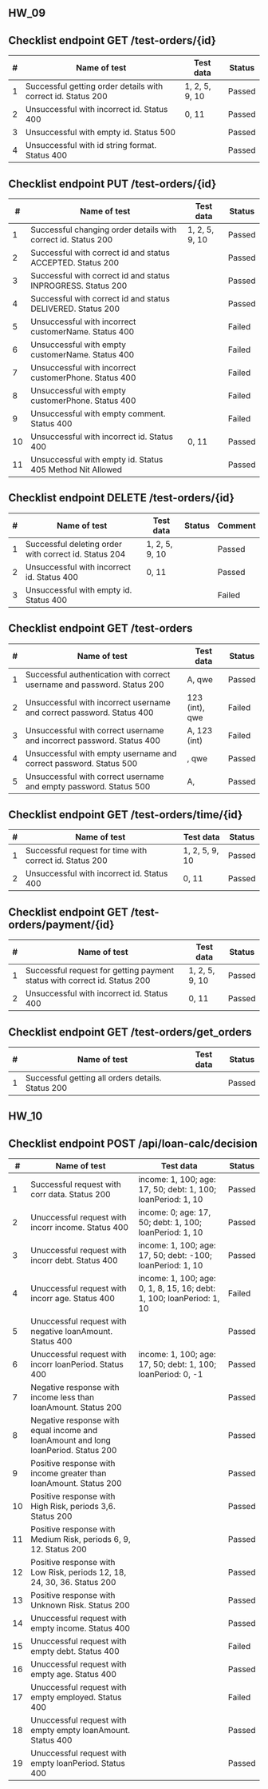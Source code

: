 ## HW_09

## Checklist endpoint GET /test-orders/{id}

| #   | Name of test                                                 | Test data      | Status |
| --- | ------------------------------------------------------------ | -------------- | ------ |
| 1   | Successful getting order details with correct id. Status 200 | 1, 2, 5, 9, 10 | Passed |
| 2   | Unsuccessful with incorrect id. Status 400                   | 0, 11          | Passed |
| 3   | Unsuccessful with empty id. Status 500                       |                | Passed |
| 4   | Unsuccessful with id string format. Status 400               |                | Passed |

## Checklist endpoint PUT /test-orders/{id}

| #   | Name of test                                                  | Test data      | Status |
| --- | ------------------------------------------------------------- | -------------- | ------ |
| 1   | Successful changing order details with correct id. Status 200 | 1, 2, 5, 9, 10 | Passed |
| 2   | Successful with correct id and status ACCEPTED. Status 200    |                | Passed |
| 3   | Successful with correct id and status INPROGRESS. Status 200  |                | Passed |
| 4   | Successful with correct id and status DELIVERED. Status 200   |                | Passed |
| 5   | Unsuccessful with incorrect customerName. Status 400          |                | Failed |
| 6   | Unsuccessful with empty customerName. Status 400              |                | Failed |
| 7   | Unsuccessful with incorrect customerPhone. Status 400         |                | Failed |
| 8   | Unsuccessful with empty customerPhone. Status 400             |                | Failed |
| 9   | Unsuccessful with empty comment. Status 400                   |                | Failed |
| 10  | Unsuccessful with incorrect id. Status 400                    | 0, 11          | Passed |
| 11  | Unsuccessful with empty id. Status 405 Method Nit Allowed     |                | Passed |

## Checklist endpoint DELETE /test-orders/{id}

| #   | Name of test                                          | Test data      | Status | Comment |
| --- | ----------------------------------------------------- | -------------- | ------ | ------- |
| 1   | Successful deleting order with correct id. Status 204 | 1, 2, 5, 9, 10 |        | Passed  |
| 2   | Unsuccessful with incorrect id. Status 400            | 0, 11          |        | Passed  |
| 3   | Unsuccessful with empty id. Status 400                |                |        | Failed  |

## Checklist endpoint GET /test-orders

| #   | Name of test                                                             | Test data      | Status |
| --- | ------------------------------------------------------------------------ | -------------- | ------ |
| 1   | Successful authentication with correct username and password. Status 200 | A, qwe         | Passed |
| 2   | Unsuccessful with incorrect username and correct password. Status 400    | 123 (int), qwe | Failed |
| 3   | Unsuccessful with correct username and incorrect password. Status 400    | A, 123 (int)   | Failed |
| 4   | Unsuccessful with empty username and correct password. Status 500        | , qwe          | Passed |
| 5   | Unsuccessful with correct username and empty password. Status 500        | A,             | Passed |

## Checklist endpoint GET /test-orders/time/{id}

| #   | Name of test                                            | Test data      | Status |
| --- | ------------------------------------------------------- | -------------- | ------ |
| 1   | Successful request for time with correct id. Status 200 | 1, 2, 5, 9, 10 | Passed |
| 2   | Unsuccessful with incorrect id. Status 400              | 0, 11          | Passed |

## Checklist endpoint GET /test-orders/payment/{id}

| #   | Name of test                                                              | Test data      | Status |
| --- | ------------------------------------------------------------------------- | -------------- | ------ |
| 1   | Successful request for getting payment status with correct id. Status 200 | 1, 2, 5, 9, 10 | Passed |
| 2   | Unsuccessful with incorrect id. Status 400                                | 0, 11          | Passed |

## Checklist endpoint GET /test-orders/get_orders

| #   | Name of test                                      | Test data | Status |
| --- | ------------------------------------------------- | --------- | ------ |
| 1   | Successful getting all orders details. Status 200 |           | Passed |

## HW_10

## Checklist endpoint POST /api/loan-calc/decision

| #   | Name of test                                                                       | Test data                                                             | Status |
| --- | ---------------------------------------------------------------------------------- | --------------------------------------------------------------------- | ------ |
| 1   | Successful request with corr data. Status 200                                      | income: 1, 100; age: 17, 50; debt: 1, 100; loanPeriod: 1, 10          | Passed |
| 2   | Unuccessful request with incorr income. Status 400                                 | income: 0; age: 17, 50; debt: 1, 100; loanPeriod: 1, 10               | Passed |
| 3   | Unuccessful request with incorr debt. Status 400                                   | income: 1, 100; age: 17, 50; debt: -100; loanPeriod: 1, 10            | Passed |
| 4   | Unuccessful request with incorr age. Status 400                                    | income: 1, 100; age: 0, 1, 8, 15, 16; debt: 1, 100; loanPeriod: 1, 10 | Failed |
| 5   | Unuccessful request with negative loanAmount. Status 400                           |                                                                       | Passed |
| 6   | Unuccessful request with incorr loanPeriod. Status 400                             | income: 1, 100; age: 17, 50; debt: 1, 100; loanPeriod: 0, -1          | Passed |
| 7   | Negative response with income less than loanAmount. Status 200                     |                                                                       | Passed |
| 8   | Negative response with equal income and loanAmount and long loanPeriod. Status 200 |                                                                       | Passed |
| 9   | Positive response with income greater than loanAmount. Status 200                  |                                                                       | Passed |
| 10  | Positive response with High Risk, periods 3,6. Status 200                          |                                                                       | Passed |
| 11  | Positive response with Medium Risk, periods 6, 9, 12. Status 200                   |                                                                       | Passed |
| 12  | Positive response with Low Risk, periods 12, 18, 24, 30, 36. Status 200            |                                                                       | Passed |
| 13  | Positive response with Unknown Risk. Status 200                                    |                                                                       | Passed |
| 14  | Unuccessful request with empty income. Status 400                                  |                                                                       | Passed |
| 15  | Unuccessful request with empty debt. Status 400                                    |                                                                       | Failed |
| 16  | Unuccessful request with empty age. Status 400                                     |                                                                       | Passed |
| 17  | Unuccessful request with empty employed. Status 400                                |                                                                       | Failed |
| 18  | Unuccessful request with empty empty loanAmount. Status 400                        |                                                                       | Passed |
| 19  | Unuccessful request with empty loanPeriod. Status 400                              |                                                                       | Passed |
